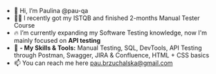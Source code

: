 - 👋 Hi, I’m Paulina @pau-qa
- 👩‍💼 I recently got my ISTQB and finished 2-months Manual Tester Course
- 🔥 I’m currently expanding my Software Testing knowledge, now I'm mainly focused on **API testing** 
- 🔨 **- My Skills & Tools:** Manual Testing, SQL, DevTools, API Testing through Postman, Swagger, JIRA & Confluence, HTML + CSS basics
- 📫 You can reach me here pau.brzuchalska@gmail.com


<!---
pau-qa/pau-qa is a ✨ special ✨ repository because its `README.md` (this file) appears on your GitHub profile.
You can click the Preview link to take a look at your changes.
--->
